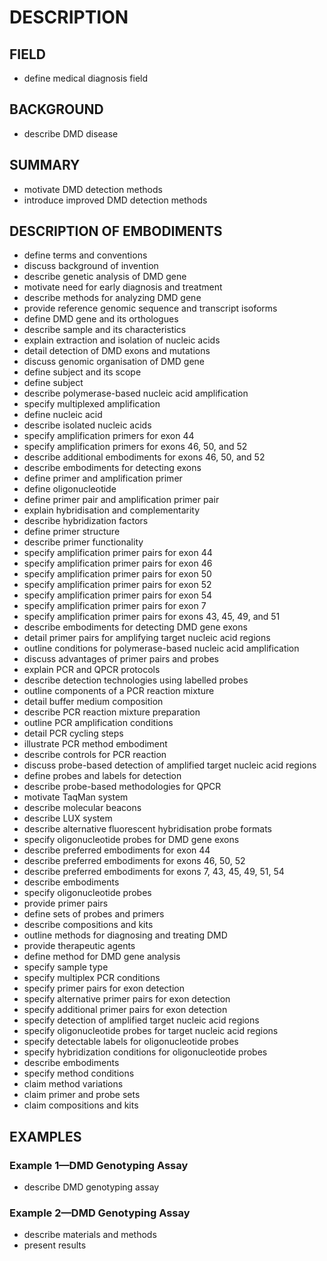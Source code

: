 # DESCRIPTION

## FIELD

- define medical diagnosis field

## BACKGROUND

- describe DMD disease

## SUMMARY

- motivate DMD detection methods
- introduce improved DMD detection methods

## DESCRIPTION OF EMBODIMENTS

- define terms and conventions
- discuss background of invention
- describe genetic analysis of DMD gene
- motivate need for early diagnosis and treatment
- describe methods for analyzing DMD gene
- provide reference genomic sequence and transcript isoforms
- define DMD gene and its orthologues
- describe sample and its characteristics
- explain extraction and isolation of nucleic acids
- detail detection of DMD exons and mutations
- discuss genomic organisation of DMD gene
- define subject and its scope
- define subject
- describe polymerase-based nucleic acid amplification
- specify multiplexed amplification
- define nucleic acid
- describe isolated nucleic acids
- specify amplification primers for exon 44
- specify amplification primers for exons 46, 50, and 52
- describe additional embodiments for exons 46, 50, and 52
- describe embodiments for detecting exons
- define primer and amplification primer
- define oligonucleotide
- define primer pair and amplification primer pair
- explain hybridisation and complementarity
- describe hybridization factors
- define primer structure
- describe primer functionality
- specify amplification primer pairs for exon 44
- specify amplification primer pairs for exon 46
- specify amplification primer pairs for exon 50
- specify amplification primer pairs for exon 52
- specify amplification primer pairs for exon 54
- specify amplification primer pairs for exon 7
- specify amplification primer pairs for exons 43, 45, 49, and 51
- describe embodiments for detecting DMD gene exons
- detail primer pairs for amplifying target nucleic acid regions
- outline conditions for polymerase-based nucleic acid amplification
- discuss advantages of primer pairs and probes
- explain PCR and QPCR protocols
- describe detection technologies using labelled probes
- outline components of a PCR reaction mixture
- detail buffer medium composition
- describe PCR reaction mixture preparation
- outline PCR amplification conditions
- detail PCR cycling steps
- illustrate PCR method embodiment
- describe controls for PCR reaction
- discuss probe-based detection of amplified target nucleic acid regions
- define probes and labels for detection
- describe probe-based methodologies for QPCR
- motivate TaqMan system
- describe molecular beacons
- describe LUX system
- describe alternative fluorescent hybridisation probe formats
- specify oligonucleotide probes for DMD gene exons
- describe preferred embodiments for exon 44
- describe preferred embodiments for exons 46, 50, 52
- describe preferred embodiments for exons 7, 43, 45, 49, 51, 54
- describe embodiments
- specify oligonucleotide probes
- provide primer pairs
- define sets of probes and primers
- describe compositions and kits
- outline methods for diagnosing and treating DMD
- provide therapeutic agents
- define method for DMD gene analysis
- specify sample type
- specify multiplex PCR conditions
- specify primer pairs for exon detection
- specify alternative primer pairs for exon detection
- specify additional primer pairs for exon detection
- specify detection of amplified target nucleic acid regions
- specify oligonucleotide probes for target nucleic acid regions
- specify detectable labels for oligonucleotide probes
- specify hybridization conditions for oligonucleotide probes
- describe embodiments
- specify method conditions
- claim method variations
- claim primer and probe sets
- claim compositions and kits

## EXAMPLES

### Example 1—DMD Genotyping Assay

- describe DMD genotyping assay

### Example 2—DMD Genotyping Assay

- describe materials and methods
- present results

